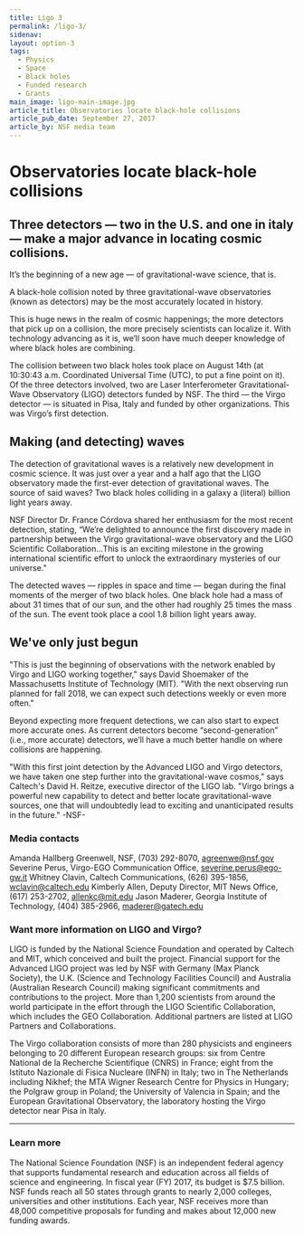 ```yaml
---
title: Ligo 3
permalink: /ligo-3/
sidenav:
layout: option-3
tags:
  - Physics
  - Space
  - Black holes
  - Funded research
  - Grants
main_image: ligo-main-image.jpg
article_title: Observatories locate black-hole collisions
article_pub_date: September 27, 2017
article_by: NSF media team
---
```


# Observatories locate black-hole collisions

## Three detectors — two in the U.S. and one in italy — make a major advance in locating cosmic collisions.

It’s the beginning of a new age — of gravitational-wave science, that is.

A black-hole collision noted by three gravitational-wave observatories (known as detectors) may be the most accurately located in history.

This is huge news in the realm of cosmic happenings; the more detectors that pick up on a collision, the more precisely scientists can localize it. With technology advancing as it is, we’ll soon have much deeper knowledge of where black holes are combining.

The collision between two black holes took place on August 14th (at 10:30:43 a.m. Coordinated Universal Time (UTC), to put a fine point on it). Of the three detectors involved, two are Laser Interferometer Gravitational-Wave Observatory (LIGO) detectors funded by NSF. The third — the Virgo detector — is situated in Pisa, Italy and funded by other organizations. This was Virgo’s first detection.

## Making (and detecting) waves

The detection of gravitational waves is a relatively new development in cosmic science. It was just over a year and a half ago that the LIGO observatory made the first-ever detection of gravitational waves. The source of said waves? Two black holes colliding in a galaxy a (literal) billion light years away.

NSF Director Dr. France Córdova shared her enthusiasm for the most recent detection, stating, “We’re delighted to announce the first discovery made in partnership between the Virgo gravitational-wave observatory and the LIGO Scientific Collaboration...This is an exciting milestone in the growing international scientific effort to unlock the extraordinary mysteries of our universe."

The detected waves — ripples in space and time — began during the final moments of the merger of two black holes. One black hole had a mass of about 31 times that of our sun, and the other had roughly 25 times the mass of the sun. The event took place a cool 1.8 billion light years away.

## We've only just begun

"This is just the beginning of observations with the network enabled by Virgo and LIGO working together," says David Shoemaker of the Massachusetts Institute of Technology (MIT). "With the next observing run planned for fall 2018, we can expect such detections weekly or even more often."

Beyond expecting more frequent detections, we can also start to expect more accurate ones. As current detectors become “second-generation” (i.e., more accurate) detectors, we’ll have a much better handle on where collisions are happening.

"With this first joint detection by the Advanced LIGO and Virgo detectors, we have taken one step further into the gravitational-wave cosmos," says Caltech's David H. Reitze, executive director of the LIGO lab. "Virgo brings a powerful new capability to detect and better locate gravitational-wave sources, one that will undoubtedly lead to exciting and unanticipated results in the future."
-NSF-

### Media contacts

Amanda Hallberg Greenwell, NSF, (703) 292-8070, agreenwe@nsf.gov
Severine Perus, Virgo-EGO Communication Office, severine.perus@ego-gw.it
Whitney Clavin, Caltech Communications, (626) 395-1856, wclavin@caltech.edu
Kimberly Allen, Deputy Director, MIT News Office, (617) 253-2702, allenkc@mit.edu
Jason Maderer, Georgia Institute of Technology, (404) 385-2966, maderer@gatech.edu

### Want more information on LIGO and Virgo?

LIGO is funded by the National Science Foundation and operated by Caltech and MIT, which conceived and built the project. Financial support for the Advanced LIGO project was led by NSF with Germany (Max Planck Society), the U.K. (Science and Technology Facilities Council) and Australia (Australian Research Council) making significant commitments and contributions to the project. More than 1,200 scientists from around the world participate in the effort through the LIGO Scientific Collaboration, which includes the GEO Collaboration. Additional partners are listed at LIGO Partners and Collaborations.

The Virgo collaboration consists of more than 280 physicists and engineers belonging to 20 different European research groups: six from Centre National de la Recherche Scientifique (CNRS) in France; eight from the Istituto Nazionale di Fisica Nucleare (INFN) in Italy; two in The Netherlands including Nikhef; the MTA Wigner Research Centre for Physics in Hungary; the Polgraw group in Poland; the University of Valencia in Spain; and the European Gravitational Observatory, the laboratory hosting the Virgo detector near Pisa in Italy.

<footer markdown="1">

---

### Learn more

The National Science Foundation (NSF) is an independent federal agency that supports fundamental research and education across all fields of science and engineering. In fiscal year (FY) 2017, its budget is $7.5 billion. NSF funds reach all 50 states through grants to nearly 2,000 colleges, universities and other institutions. Each year, NSF receives more than 48,000 competitive proposals for funding and makes about 12,000 new funding awards.

</footer>
